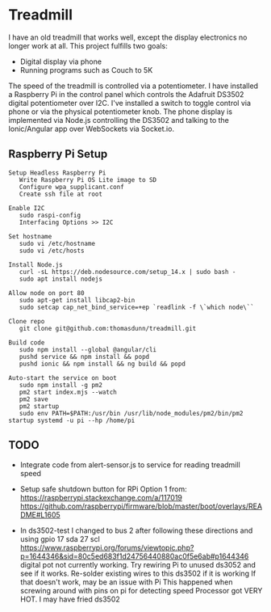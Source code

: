 # Treadmill

I have an old treadmill that works well, except the display electronics no longer work at all.  This project fulfills two goals:

* Digital display via phone
* Running programs such as Couch to 5K

The speed of the treadmill is controlled via a potentiometer.  I have installed a Raspberry Pi in the control panel which controls the Adafruit DS3502 digital potentiometer over I2C.  I've installed a switch to toggle control via phone or via the physical potentiometer knob.
The phone display is implemented via Node.js controlling the DS3502 and talking to the Ionic/Angular app over WebSockets via Socket.io.

## Raspberry Pi Setup

```
Setup Headless Raspberry Pi
   Write Raspberry Pi OS Lite image to SD
   Configure wpa_supplicant.conf
   Create ssh file at root

Enable I2C
   sudo raspi-config
   Interfacing Options >> I2C

Set hostname
   sudo vi /etc/hostname 
   sudo vi /etc/hosts

Install Node.js
   curl -sL https://deb.nodesource.com/setup_14.x | sudo bash -
   sudo apt install nodejs

Allow node on port 80
   sudo apt-get install libcap2-bin
   sudo setcap cap_net_bind_service=+ep `readlink -f \`which node\``

Clone repo
   git clone git@github.com:thomasdunn/treadmill.git

Build code
   sudo npm install --global @angular/cli
   pushd service && npm install && popd
   pushd ionic && npm install && ng build && popd

Auto-start the service on boot
   sudo npm install -g pm2
   pm2 start index.mjs --watch
   pm2 save
   pm2 startup
   sudo env PATH=$PATH:/usr/bin /usr/lib/node_modules/pm2/bin/pm2 startup systemd -u pi --hp /home/pi
```

## TODO

* Integrate code from alert-sensor.js to service for reading treadmill speed
* Setup safe shutdown button for RPi
  Option 1 from:
  https://raspberrypi.stackexchange.com/a/117019
  https://github.com/raspberrypi/firmware/blob/master/boot/overlays/README#L1605

* In ds3502-test I changed to bus 2 after following these directions and using gpio 17 sda 27 scl
  https://www.raspberrypi.org/forums/viewtopic.php?p=1644346&sid=80c5ed683f1d24756440880ac0f5e6ab#p1644346
  digital pot not currently working.  Try rewiring Pi to unused ds3052 and see if it works.  Re-solder existing wires to this ds3502 if it is working
  If that doesn't work, may be an issue with Pi
  This happened when screwing around with pins on pi for detecting speed
  Processor got VERY HOT.  I may have fried ds3502

